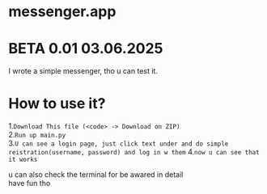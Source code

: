 # messenger.app  
  
# BETA 0.01 03.06.2025
I wrote a simple messenger, tho u can test it.
# How to use it?
 1.`Download This file (<code> -> Download on ZIP)`  
 2.`Run up main.py`  
 3.`U can see a login page, just click text under and do simple reistration(username, password) and log in w them`
 4.`now u can see that it works`  

u can also check the terminal for be awared in detail  
have fun tho  
